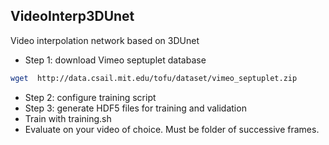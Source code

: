 ## VideoInterp3DUnet
Video interpolation network based on 3DUnet
* Step 1: download Vimeo septuplet database
```sh
wget  http://data.csail.mit.edu/tofu/dataset/vimeo_septuplet.zip
```
* Step 2: configure training script
* Step 3: generate HDF5 files for training and validation
* Train with training.sh
* Evaluate on your video of choice. Must be folder of successive frames.